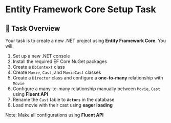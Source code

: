# Entity Framework Core Setup Task

## 🧾 Task Overview

Your task is to create a new .NET project using **Entity Framework Core**. You will:

1. Set up a new .NET console
2. Install the required EF Core NuGet packages  
3. Create a `DbContext` class  
4. Create `Movie`, `Cast`, and `MovieCast` classes
5. Create a `Director` class and configure a **one-to-many** relationship with `Movie`  
6. Configure a many-to-many relationship manually between `Movie`, `Cast` using **Fluent API**  
7. Rename the `Cast` table to **`Actors`** in the database  
8. Load movie with their cast using **eager loading**

Note: Make all configurations using **Fluent API**  
